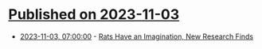# [Published on 2023-11-03](index.md)

* [2023-11-03, 07:00:00](https://science.slashdot.org/story/23/11/02/2311222/rats-have-an-imagination-new-research-finds?utm_source=rss1.0mainlinkanon&utm_medium=feed) - [Rats Have an Imagination, New Research Finds](https://science.slashdot.org/story/23/11/02/2311222/rats-have-an-imagination-new-research-finds?utm_source=rss1.0mainlinkanon&utm_medium=feed)
